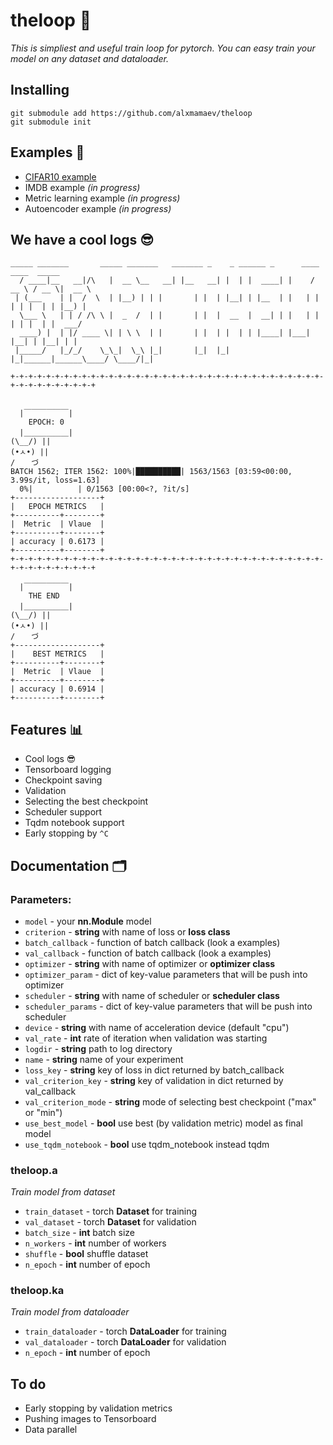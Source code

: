 # theloop 🔄
*This is simpliest and useful train loop for pytorch. You can easy train your model on any dataset and dataloader.*

## Installing
```
git submodule add https://github.com/alxmamaev/theloop
git submodule init
```

## Examples 🔬
* [CIFAR10 example](https://github.com/alxmamaev/theloop/blob/master/examples/cifar10.ipynb)
* IMDB example *(in progress)*
* Metric learning example *(in progress)*
* Autoencoder example *(in progress)*

## We have a cool logs 😎
```
_____ _______       _____ _______   _______ _    _ ______ _      ____   ____  _____
  / ____|__   __|/\   |  __ \__   __| |__   __| |  | |  ____| |    / __ \ / __ \|  __ \
 | (___    | |  /  \  | |__) | | |       | |  | |__| | |__  | |   | |  | | |  | | |__) |
  \___ \   | | / /\ \ |  _  /  | |       | |  |  __  |  __| | |   | |  | | |  | |  ___/
  ____) |  | |/ ____ \| | \ \  | |       | |  | |  | | |____| |___| |__| | |__| | |
 |_____/   |_/_/    \_\_|  \_\ |_|       |_|  |_|  |_|______|______\____/ \____/|_|

+-+-+-+-+-+-+-+-+-+-+-+-+-+-+-+-+-+-+-+-+-+-+-+-+-+-+-+-+-+-+-+-+-+-+-+-+-+-+-+-+-+-+-+-+


  |￣￣￣￣￣￣|
    EPOCH: 0  
  |＿＿＿＿＿＿|
(\__/) ||
(•ㅅ•) ||
/ 　 づ
BATCH 1562; ITER 1562: 100%|██████████| 1563/1563 [03:59<00:00,  3.99s/it, loss=1.63]
  0%|          | 0/1563 [00:00<?, ?it/s]
+-------------------+
|   EPOCH METRICS   |
+----------+--------+
|  Metric  | Vlaue  |
+----------+--------+
| accuracy | 0.6173 |
+----------+--------+
+-+-+-+-+-+-+-+-+-+-+-+-+-+-+-+-+-+-+-+-+-+-+-+-+-+-+-+-+-+-+-+-+-+-+-+-+-+-+-+-+-+-+-+-+

  |￣￣￣￣￣￣|
    THE END  
  |＿＿＿＿＿＿|
(\__/) ||
(•ㅅ•) ||
/ 　 づ
+-------------------+
|    BEST METRICS   |
+----------+--------+
|  Metric  | Vlaue  |
+----------+--------+
| accuracy | 0.6914 |
+----------+--------+
```

## Features 📊
* Cool logs 😎
* Tensorboard logging
* Checkpoint saving
* Validation
* Selecting the best checkpoint
* Scheduler support
* Tqdm notebook support
* Early stopping by `^C`


## Documentation 🗂
### Parameters:
* `model` - your **nn.Module** model
* `criterion` - **string** with name of loss or **loss class**
* `batch_callback` - function of batch callback (look a examples)
* `val_callback` - function of batch callback (look a examples)
* `optimizer` - **string** with name of optimizer or **optimizer class**
* `optimizer_param` - dict of key-value parameters that will be push into optimizer
* `scheduler` - **string** with name of scheduler or **scheduler class**
* `scheduler_params` - dict of key-value parameters that will be push into scheduler
* `device` - **string** with name of acceleration device (default "cpu")
* `val_rate` - **int** rate of iteration when validation was starting
* `logdir` - **string** path to log directory
* `name` - **string** name of your experiment
* `loss_key` - **string** key of loss in dict returned by batch_callback
* `val_criterion_key` - **string** key of validation in dict returned by val_callback
* `val_criterion_mode` - **string** mode of selecting best checkpoint ("max" or "min")
* `use_best_model` - **bool** use best (by validation metric) model as final model
* `use_tqdm_notebook` - **bool** use tqdm_notebook instead tqdm

### theloop.a
*Train model from dataset*

* `train_dataset` - torch **Dataset** for training
* `val_dataset` - torch **Dataset** for validation
* `batch_size` - **int** batch size
* `n_workers`  - **int** number of workers
* `shuffle` - **bool** shuffle dataset
* `n_epoch` - **int** number of epoch

### theloop.ka
*Train model from dataloader*

* `train_dataloader` - torch **DataLoader** for training
* `val_dataloader` - torch **DataLoader** for validation
* `n_epoch` - **int** number of epoch

## To do
* Early stopping by validation metrics
* Pushing images to Tensorboard
* Data parallel
